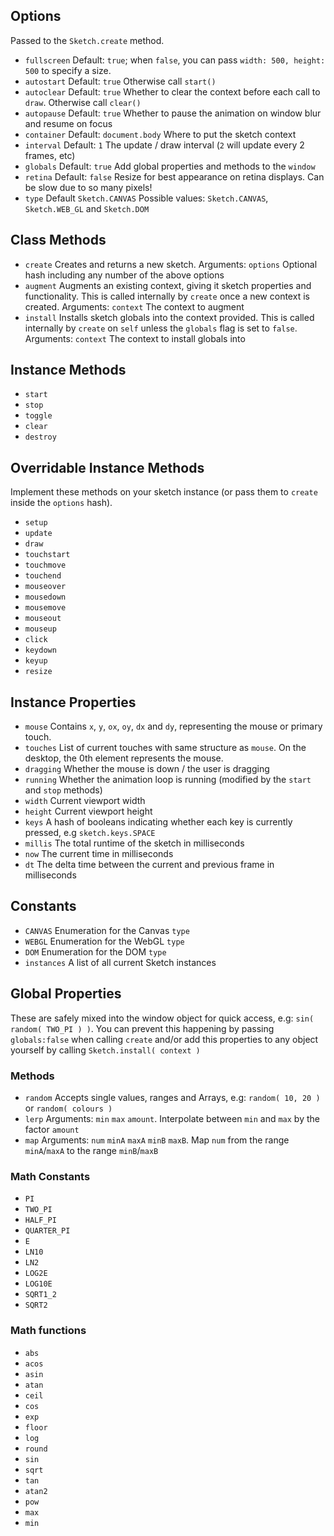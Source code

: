 ## Options

Passed to the `Sketch.create` method.

* `fullscreen` Default: `true`; when `false`, you can pass `width: 500, height: 500` to specify a size.
* `autostart` Default: `true` Otherwise call `start()`
* `autoclear` Default: `true` Whether to clear the context before each call to `draw`. Otherwise call `clear()`
* `autopause` Default: `true` Whether to pause the animation on window blur and resume on focus
* `container` Default: `document.body` Where to put the sketch context
* `interval` Default: `1` The update / draw interval (`2` will update every 2 frames, etc)
* `globals` Default: `true` Add global properties and methods to the `window`
* `retina` Default: `false` Resize for best appearance on retina displays. Can be slow due to so many pixels!
* `type` Default `Sketch.CANVAS` Possible values: `Sketch.CANVAS`, `Sketch.WEB_GL` and `Sketch.DOM`

## Class Methods

* `create` Creates and returns a new sketch. Arguments: `options` Optional hash including any number of the above options
* `augment` Augments an existing context, giving it sketch properties and functionality. This is called internally by `create` once a new context is created. Arguments: `context` The context to augment
* `install` Installs sketch globals into the context provided. This is called internally by `create` on `self` unless the `globals` flag is set to `false`. Arguments: `context` The context to install globals into

## Instance Methods

* `start`
* `stop`
* `toggle`
* `clear`
* `destroy`

## Overridable Instance Methods

Implement these methods on your sketch instance (or pass them to `create` inside the `options` hash).

* `setup`
* `update`
* `draw`
* `touchstart`
* `touchmove`
* `touchend`
* `mouseover`
* `mousedown`
* `mousemove`
* `mouseout`
* `mouseup`
* `click`
* `keydown`
* `keyup`
* `resize`

## Instance Properties

* `mouse` Contains `x`, `y`, `ox`, `oy`, `dx` and `dy`, representing the mouse or primary touch.
* `touches` List of current touches with same structure as `mouse`. On the desktop, the 0th element represents the mouse.
* `dragging` Whether the mouse is down / the user is dragging
* `running` Whether the animation loop is running (modified by the `start` and `stop` methods)
* `width` Current viewport width
* `height` Current viewport height
* `keys` A hash of booleans indicating whether each key is currently pressed, e.g `sketch.keys.SPACE`
* `millis` The total runtime of the sketch in milliseconds
* `now` The current time in milliseconds
* `dt` The delta time between the current and previous frame in milliseconds

## Constants

* `CANVAS` Enumeration for the Canvas `type`
* `WEBGL` Enumeration for the WebGL `type`
* `DOM` Enumeration for the DOM `type`
* `instances` A list of all current Sketch instances

## Global Properties

These are safely mixed into the window object for quick access, e.g: `sin( random( TWO_PI ) )`. You can prevent this happening by passing `globals:false` when calling `create` and/or add this properties to any object yourself by calling `Sketch.install( context )`

### Methods

* `random` Accepts single values, ranges and Arrays, e.g: `random( 10, 20 )` or `random( colours )`
* `lerp` Arguments: `min` `max` `amount`. Interpolate between `min` and `max` by the factor `amount`
* `map` Arguments: `num` `minA` `maxA` `minB` `maxB`. Map `num` from the range `minA`/`maxA` to the range `minB`/`maxB`

### Math Constants

* `PI`
* `TWO_PI`
* `HALF_PI`
* `QUARTER_PI`
* `E`
* `LN10`
* `LN2`
* `LOG2E`
* `LOG10E`
* `SQRT1_2`
* `SQRT2`

### Math functions

* `abs`
* `acos`
* `asin`
* `atan`
* `ceil`
* `cos`
* `exp`
* `floor`
* `log`
* `round`
* `sin`
* `sqrt`
* `tan`
* `atan2`
* `pow`
* `max`
* `min`